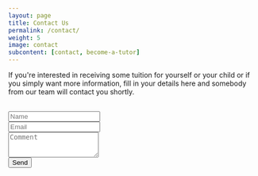 ```yaml
---
layout: page
title: Contact Us
permalink: /contact/
weight: 5
image: contact
subcontent: [contact, become-a-tutor]
---
```


If you're interested in receiving some tuition for yourself or your child or if you simply want more information, fill in your details here and somebody from our team will contact you shortly.

<form action="//formspree.io/{{ site.email }}" method="POST">
  <br />
  <div class="form-group">
    <input type="text" class="form-control" id="name" placeholder="Name" name="name" required>
  </div>
  <div class="form-group">
    <input type="email" class="form-control" id="email" placeholder="Email" name="_replyto" required>
  </div>
  <div class="form-group">
    <textarea class="form-control" rows="3" placeholder="Comment" name="body" required></textarea>
  </div>
  <input type="hidden" id="subject" name="_subject" data-value="General Enquiry" />
  <input type="text" name="_gotcha" style="display:none" />
  <button type="submit" class="btn btn-primary">Send</button>
</form>
